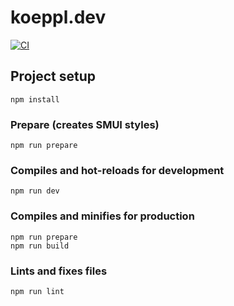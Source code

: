 # koeppl.dev

[![CI](https://github.com/rettetdemdativ/koeppl.dev/actions/workflows/main.yml/badge.svg)](https://github.com/rettetdemdativ/koeppl.dev/actions/workflows/main.yml)

## Project setup

```
npm install
```

### Prepare (creates SMUI styles)

```
npm run prepare
```

### Compiles and hot-reloads for development

```
npm run dev
```

### Compiles and minifies for production

```
npm run prepare
npm run build
```

### Lints and fixes files

```
npm run lint
```
